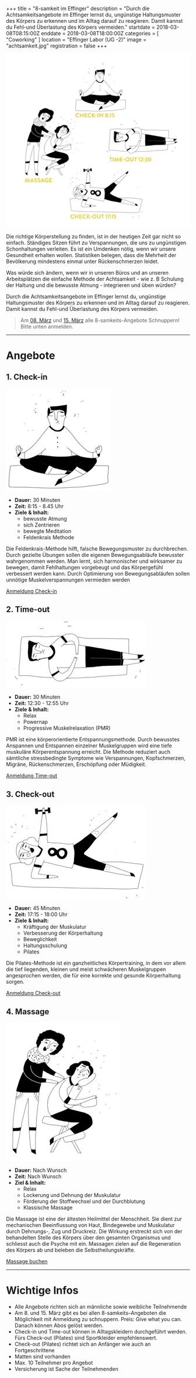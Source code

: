 +++
title = "8-samkeit im Effinger"
description = "Durch die Achtsamkeitsangebote im Effinger lernst du, ungünstige Haltungsmuster des Körpers zu erkennen und im Alltag darauf zu reagieren. Damit kannst du Fehl-und Überlastung des Körpers vermeiden."
startdate = 2018-03-08T08:15:00Z
enddate = 2018-03-08T18:00:00Z
categories = [ "Coworking" ]
location = "Effinger Labor (UG -2)"
image = "achtsamkeit.jpg"
registration = false
+++

![Achtsamkeit](achtsamkeit.jpg)

Die richtige Körperstellung zu finden, ist in der heutigen Zeit gar nicht so einfach. Ständiges Sitzen führt zu Verspannungen, die uns zu ungünstigen Schonhaltungen verleiten. Es ist ein Umdenken nötig, wenn wir unsere Gesundheit erhalten wollen. Statistiken belegen, dass die Mehrheit der Bevölkerung mindestens einmal unter Rückenschmerzen leidet.

Was würde sich ändern, wenn wir in unseren Büros und an unseren Arbeitsplätzen die einfache Methode der Achtsamkeit - wie z. B Schulung der Haltung und die bewusste Atmung - integrieren und üben würden?

Durch die Achtsamkeitsangebote im Effinger lernst du, ungünstige Haltungsmuster des Körpers zu erkennen und im Alltag darauf zu reagieren. Damit kannst du Fehl-und Überlastung des Körpers vermeiden.

> Am [08. März](/events/100183/) und [15. März](/events/100184/) alle 8-samkeits-Angebote Schnuppern! Bitte unten anmelden.

---

# Angebote

## 1. Check-in

![Check-in](check-in.jpg)

* **Dauer:** 30 Minuten   
* **Zeit:** 8:15 - 8.45 Uhr   
* **Ziele & Inhalt:**
  * bewusste Atmung
  * sich Zentrieren
  * bewegte Meditation
  * Feldenkrais Methode

Die Feldenkrais-Methode hilft, falsche Bewegungsmuster zu durchbrechen. Durch gezielte Übungen sollen die eigenen Bewegungsabläufe bewusster wahrgenommen werden. Man lernt, sich harmonischer und wirksamer zu bewegen, damit Fehlhaltungen vorgebeugt und das Körpergefühl verbessert werden kann. Durch Optimierung von Bewegungsabläufen sollen unnötige Muskelverspannungen vermieden werden

<a target="_blank" href="https://check-in1.youcanbook.me" class="btn btn-mod btn-border btn-round btn-medium">Anmeldung Check-in</a>


## 2. Time-out

![Time-out](time-out.jpg)

* **Dauer:** 30 Minuten   
* **Zeit:** 12:30 - 12:55 Uhr   
* **Ziele & Inhalt:**
  * Relax
  * Powernap
  * Progressive Muskelrelaxation (PMR)

PMR ist eine körperorientierte Entspannungsmethode. Durch bewusstes Anspannen und Entspannen einzelner Muskelgruppen wird eine tiefe muskuläre Körperentspannung erreicht. Die Methode reduziert auch sämtliche stressbedingte Symptome wie Verspannungen, Kopfschmerzen, Migräne, Rückenschmerzen, Erschöpfung oder Müdigkeit.

<a target="_blank" href="https://timeout.youcanbook.me" class="btn btn-mod btn-border btn-round btn-medium">Anmeldung Time-out</a>


## 3. Check-out

![Check-out](check-out.jpg)

* **Dauer:** 45 Minuten   
* **Zeit:** 17:15 - 18:00 Uhr   
* **Ziele & Inhalt:**
  * Kräftigung der Muskulatur
  * Verbesserung der Körperhaltung
  * Beweglichkeit
  * Haltungsschulung
  * Pilates

Die Pilates-Methode ist ein ganzheitliches Körpertraining, in dem vor allem die tief liegenden, kleinen und meist schwächeren Muskelgruppen angesprochen werden, die für eine korrekte und gesunde Körperhaltung sorgen.

<a target="_blank" href="https://check-out.youcanbook.me" class="btn btn-mod btn-border btn-round btn-medium">Anmeldung Check-out</a>


## 4. Massage

![Massage](massage.jpg)

* **Dauer:** Nach Wunsch   
* **Zeit:**	Nach Wunsch   
* **Ziel & Inhalt:**
  * Relax
  * Lockerung und Dehnung der Muskulatur
  * Förderung der Stoffwechsel und der Durchblutung
  * Klassische Massage

Die Massage ist eine der ältesten Heilmittel der Menschheit. Sie dient zur mechanischen Beeinflussung von Haut, Bindegewebe und Muskulatur durch Dehnungs-, Zug und Druckreiz. Die Wirkung erstreckt sich von der behandelten Stelle des Körpers über den gesamten Organismus und schliesst auch die Psyche mit ein. Massagen zielen auf die Regeneration des Körpers ab und beleben die Selbstheilungskräfte.

<a target="_blank" href="https://3-bewegt.youcanbook.me" class="btn btn-mod btn-border btn-round btn-medium">Massage buchen</a>


---

# Wichtige Infos

*	Alle Angebote richten sich an männliche sowie weibliche Teilnehmende
*	Am 8. und 15. März gibt es bei allen 8-samkeits–Angeboten die Möglichkeit mit Anmeldung zu schnuppern.  Preis: Give what you can. Danach können Abos gelöst werden.
*	Check-in und Time-out können in Alltagskleidern durchgeführt werden. Fürs Check-out (Pilates) sind Sportkleider empfehlenswert.
*	Check-out (Pilates) richtet sich an Anfänger wie auch an Fortgeschrittene
*	Matten sind vorhanden
*	Max. 10 Teilnehmer pro Angebot
*	Versicherung ist Sache der Teilnehmenden
